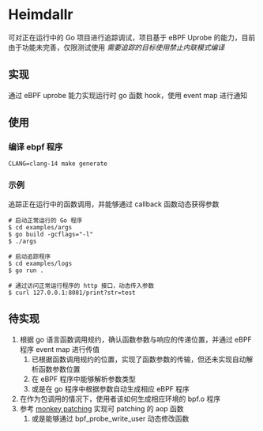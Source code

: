 # Heimdallr

可对正在运行中的 Go 项目进行追踪调试，项目基于 eBPF Uprobe 的能力，目前由于功能未完善，仅限测试使用
*需要追踪的目标使用禁止内联模式编译*

## 实现

通过 eBPF uprobe 能力实现运行时 go 函数 hook，使用 event map 进行通知

## 使用

### 编译 ebpf 程序

```shell
CLANG=clang-14 make generate
```

### 示例

追踪正在运行中的函数调用，并能够通过 callback 函数动态获得参数

```shell
# 启动正常运行的 Go 程序
$ cd examples/args
$ go build -gcflags="-l"
$ ./args
```

```shell
# 启动追踪程序
$ cd examples/logs
$ go run .
```

```shell
# 通过访问正常运行程序的 http 接口，动态传入参数
$ curl 127.0.0.1:8081/print?str=test
```

## 待实现
1. 根据 go 语言函数调用规约，确认函数参数与响应的传递位置，并通过 eBPF 程序 event map 进行传值
   1. 已根据函数调用规约的位置，实现了函数参数的传输，但还未实现自动解析函数参数位置
   2. 在 eBPF 程序中能够解析参数类型
   3. 或是在 go 程序中根据参数自动生成相应 eBPF 程序
2. 在作为包调用的情况下，使用者该如何生成相应环境的 bpf.o 程序
3. 参考 [monkey patching](https://github.com/bouk/monkey) 实现可 patching 的 aop 函数
   1. 或是能够通过 bpf_probe_write_user 动态修改函数


